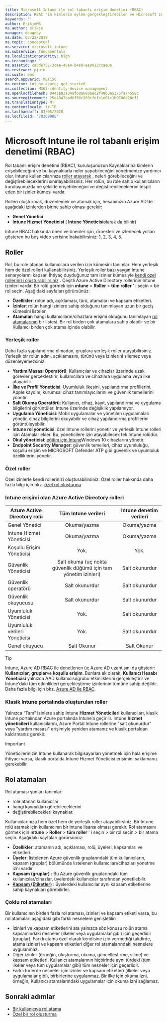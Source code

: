 ```yaml
---
title: Microsoft Intune ile rol tabanlı erişim denetimi (RBAC)
description: RBAC 'in kimlerin eylem gerçekleştirebilen ve Microsoft Intune değişiklik yapabileceğinizi denetlemenize nasıl olanak sağladığını öğrenin.
keywords: ''
author: ErikjeMS
ms.author: erikje
manager: dougeby
ms.date: 03/22/2019
ms.topic: conceptual
ms.service: microsoft-intune
ms.subservice: fundamentals
ms.localizationpriority: high
ms.technology: ''
ms.assetid: ca3de752-3caa-46a4-b4ed-ee9012ccae8e
ms.reviewer: pjain
ms.suite: ems
search.appverid: MET150
ms.custom: intune-azure; get-started
ms.collection: M365-identity-device-management
ms.openlocfilehash: 8441a93a34af68a680aec2f48b3a5375fa74558c
ms.sourcegitcommit: 25e4847ead0f56c269cfefe1e01c1b9106a28cf1
ms.translationtype: MT
ms.contentlocale: tr-TR
ms.lasthandoff: 03/05/2020
ms.locfileid: "78369985"
---
```

# <a name="role-based-access-control-rbac-with-microsoft-intune"></a>Microsoft Intune ile rol tabanlı erişim denetimi (RBAC)

Rol tabanlı erişim denetimi (RBAC), kuruluşunuzun Kaynaklarına kimlerin erişebileceğini ve bu kaynaklarla neler yapabileceğini yönetmenize yardımcı olur.  Intune kullanıcılarınıza [roller atayarak](assign-role.md) , neleri görebileceğini ve değiştirebileceklerini sınırlayabilirsiniz. Her rolün, bu role sahip kullanıcıların kuruluşunuzda ne şekilde erişebileceğini ve değiştirebileceklerini tespit eden bir izinler kümesi vardır.

Rolleri oluşturmak, düzenlemek ve atamak için, hesabınızın Azure AD’de aşağıdaki izinlerden birine sahip olması gerekir:
- **Genel Yönetici**
- **Intune Hizmet Yöneticisi** ( **Intune Yöneticisi**olarak da bilinir)

Intune RBAC hakkında öneri ve öneriler için, örnekleri ve izlenecek yolları gösteren bu beş video serisine bakabilirsiniz: [1](https://www.youtube.com/watch?v=5deXLMLcnKY), [2](https://www.youtube.com/watch?v=38dnMBLuxbQ), [3](https://www.youtube.com/watch?v=6vqg9cAkMbY), [4](https://www.youtube.com/watch?v=5yOLajFFMHE), [5](https://www.youtube.com/watch?v=P5DDvsSF4Wk).

## <a name="roles"></a>Roller
Rol, bu role atanan kullanıcılara verilen izin kümesini tanımlar.
Hem yerleşik hem de özel rolleri kullanabilirsiniz. Yerleşik roller bazı yaygın Intune senaryolarını kapsar. İhtiyaç duyduğunuz tam izinler kümesiyle [kendi özel rollerinizi oluşturabilirsiniz](create-custom-role.md) . Çeşitli Azure Active Directory rollerinin Intune izinleri vardır.
Bir rolü görmek için **ıntune** > **Roller** > **tüm roller** ' i seçin > bir rol seçin. Aşağıdaki sayfaları görürsünüz:

- **Özellikler**: rolün adı, açıklaması, türü, atamaları ve kapsam etiketleri. 
- **İzinler**: rolün hangi izinlere sahip olduğunu tanımlayan uzun bir geçiş kümesini listeler.
- **Atamalar**: hangi kullanıcıların/cihazlara erişimi olduğunu tanımlayan [rol atamalarının]( assign-role.md) bir listesi. Bir rol birden çok atamalara sahip olabilir ve bir Kullanıcı birden çok atama içinde olabilir.

### <a name="built-in-roles"></a>Yerleşik roller
Daha fazla yapılandırma olmadan, gruplara yerleşik roller atayabilirsiniz. Yerleşik bir rolün adını, açıklamasını, türünü veya izinlerini silemez veya düzenleyemezsiniz.

- **Yardım Masası Operatörü**: Kullanıcılar ve cihazlar üzerinde uzak görevler gerçekleştirir, kullanıcılara ve cihazlara uygulama veya ilke atayabilir.
- **İlke ve Profil Yöneticisi**: Uyumluluk ilkesini, yapılandırma profillerini, Apple kaydını, kurumsal cihaz tanımlayıcılarını ve güvenlik temellerini yönetir.
- **Salt Okuma Operatörü**: Kullanıcı, cihaz, kayıt, yapılandırma ve uygulama bilgilerini görüntüler. Intune üzerinde değişiklik yapılamıyor.
- **Uygulama Yöneticisi**: Mobil uygulamalar ve yönetilen uygulamaları yönetir, cihaz bilgilerini okuyabilir ve cihaz yapılandırma profillerini görüntüleyebilir.
- **Intune rol yöneticisi**: özel Intune rollerini yönetir ve yerleşik Intune rolleri için Atamalar ekler. Bu, yöneticilere izin atayabilecek tek Intune rolüdür.
- **Okul yöneticisi**: [eğitim için Intune](../introduction-intune-education.md)Windows 10 cihazlarını yönetir.
- **Endpoint Security Manager**: güvenlik temelleri, cihaz uyumluluğu, koşullu erişim ve MICROSOFT Defender ATP gibi güvenlik ve uyumluluk özelliklerini yönetir.

### <a name="custom-roles"></a>Özel roller
Özel izinlerle kendi rollerinizi oluşturabilirsiniz. Özel roller hakkında daha fazla bilgi için bkz. [özel rol oluşturma](create-custom-role.md).

### <a name="azure-active-directory-roles-with-intune-access"></a>Intune erişimi olan Azure Active Directory rolleri
| Azure Active Directory rolü | Tüm Intune verileri | Intune denetim verileri |
| --- | :---: | :---: |
| Genel Yönetici | Okuma/yazma | Okuma/yazma |
| Intune Hizmet Yöneticisi | Okuma/yazma | Okuma/yazma |
| Koşullu Erişim Yöneticisi | Yok. | Yok. |
| Güvenlik Yöneticisi | Salt okuma (uç nokta güvenlik düğümü için tam yönetim izinleri) | Salt okunurdur |
| Güvenlik operatörü | Salt okunurdur | Salt okunurdur |
| Güvenlik okuyucusu | Salt okunurdur | Salt okunurdur |
| Uyumluluk Yöneticisi | Yok. | Salt okunurdur |
| Uyumluluk verileri Yöneticisi | Yok. | Salt okunurdur |
| Genel okuyucu | Salt Okunur | Salt Okunur |

> [!TIP]
> Intune, Azure AD RBAC ile denetlenen üç Azure AD uzantısını da gösterir: **Kullanıcılar**, **gruplar**ve **koşullu erişim**. Bunlara ek olarak, **Kullanıcı Hesabı Yöneticisi** yalnızca AAD kullanıcısı/grubu etkinliklerini gerçekleştirir ve Intune'daki tüm etkinlikleri gerçekleştirme izinlerinin tümüne sahip değildir. Daha fazla bilgi için bkz. [Azure AD Ile RBAC](https://docs.microsoft.com/azure/active-directory/active-directory-assign-admin-roles).
### <a name="roles-created-in-the-intune-classic-portal"></a>Klasik Intune portalında oluşturulan roller
Yalnızca “Tam” izinlere sahip Intune **Hizmet Yöneticileri** kullanıcıları, klasik Intune portalından Azure portalında Intune’a geçirilir. Intune **hizmet yöneticileri** kullanıcılarını, Azure Portal Intune rollerine "salt okunurdur" veya "yardım masası" erişimiyle yeniden atamanız ve klasik portaldan kaldırmanız gerekir.
> [!IMPORTANT]
> Yöneticilerinizin Intune kullanarak bilgisayarları yönetmek için hala erişime ihtiyacı varsa, klasik portalda Intune Hizmet Yöneticisi erişimini saklamanız gerekebilir.

## <a name="role-assignments"></a>Rol atamaları
Rol ataması şunları tanımlar:

- role atanan kullanıcılar
- hangi kaynakları görebileceklerini
- değiştirebilecekleri kaynaklar.

Kullanıcılarınıza hem özel hem de yerleşik roller atayabilirsiniz. Bir Intune rolü atamak için kullanıcının bir Intune lisansı olması gerekir.
Rol atamasını görmek için **ıntune** > **Roller** > **tüm roller** ' i seçin > bir rol seçin > bir atama seçin. Aşağıdaki sayfaları görürsünüz:

- **Özellikler**: atamanın adı, açıklaması, rolü, üyeleri, kapsamları ve etiketleri.
- **Üyeler**: listelenen Azure güvenlik gruplarındaki tüm kullanıcıların, kapsam (gruplar) bölümünde listelenen kullanıcıları/cihazları yönetme izni vardır.
- **Kapsam (gruplar)** : Bu Azure güvenlik gruplarındaki tüm kullanıcılar/cihazlar, üyelerdeki kullanıcılar tarafından yönetilebilir.
- **[Kapsam (Etiketler)](scope-tags.md)** : üyelerdeki kullanıcılar aynı kapsam etiketlerine sahip kaynakları görebilirler.

### <a name="multiple-role-assignments"></a>Çoklu rol atamaları
Bir kullanıcının birden fazla rol ataması, izinleri ve kapsam etiketi varsa, bu rol atamaları aşağıdaki gibi farklı nesnelere genişletilir:

- İzinleri ve kapsam etiketlerini ata yalnızca söz konusu rolün atama kapsamındaki nesneler (ilkeler veya uygulamalar gibi) için geçerlidir (gruplar). Farklı atama özel olarak kendisine izin vermediği takdirde, atama izinleri ve kapsam etiketleri diğer rol atamalarındaki nesnelere uygulanmaz.
- Diğer izinler (örneğin, oluşturma, okuma, güncelleştirme, silme) ve kapsam etiketleri, Kullanıcı atamalarının hiçbirinde aynı türdeki (tüm ilkeler veya tüm uygulamalar gibi) tüm nesneler için geçerlidir.
- Farklı türlerde nesneler için izinler ve kapsam etiketleri (ilkeler veya uygulamalar gibi), birbirlerine uygulanmaz. Bir ilke için okuma izni, örneğin, Kullanıcı atamalarındaki uygulamalar için okuma izni sağlamaz.

## <a name="next-steps"></a>Sonraki adımlar
- [Bir kullanıcıya rol atama](assign-role.md)
- [Özel bir rol oluşturma](create-custom-role.md)
